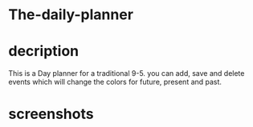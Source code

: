 # The-daily-planner

# decription

This is a Day planner for a traditional 9-5. you can add, save and delete events which will change the colors for future, present and past.

# screenshots
